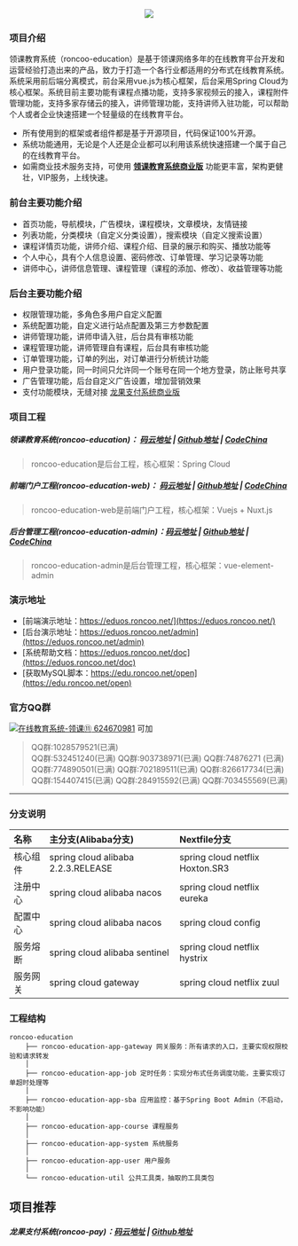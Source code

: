 <div align=center><img src="logo.jpg"/></div>

### 项目介绍
领课教育系统（roncoo-education）是基于领课网络多年的在线教育平台开发和运营经验打造出来的产品，致力于打造一个各行业都适用的分布式在线教育系统。系统采用前后端分离模式，前台采用vue.js为核心框架，后台采用Spring Cloud为核心框架。系统目前主要功能有课程点播功能，支持多家视频云的接入，课程附件管理功能，支持多家存储云的接入，讲师管理功能，支持讲师入驻功能，可以帮助个人或者企业快速搭建一个轻量级的在线教育平台。

* 所有使用到的框架或者组件都是基于开源项目，代码保证100%开源。
* 系统功能通用，无论是个人还是企业都可以利用该系统快速搭建一个属于自己的在线教育平台。
* 如需商业技术服务支持，可使用 **[领课教育系统商业版](https://edu.roncoo.net/)** 功能更丰富，架构更健壮，VIP服务，上线快速。

### 前台主要功能介绍
* 首页功能，导航模块，广告模块，课程模块，文章模块，友情链接
* 列表功能，分类模块（自定义分类设置），搜索模块（自定义搜索设置）
* 课程详情页功能，讲师介绍、课程介绍、目录的展示和购买、播放功能等
* 个人中心，具有个人信息设置、密码修改、订单管理、学习记录等功能
* 讲师中心，讲师信息管理、课程管理（课程的添加、修改）、收益管理等功能

### 后台主要功能介绍
* 权限管理功能，多角色多用户自定义配置
* 系统配置功能，自定义进行站点配置及第三方参数配置
* 讲师管理功能，讲师申请入驻，后台具有审核功能
* 课程管理功能，讲师管理自有课程，后台具有审核功能
* 订单管理功能，订单的列出，对订单进行分析统计功能
* 用户登录功能，同一时间只允许同一个账号在同一个地方登录，防止账号共享
* 广告管理功能，后台自定义广告设置，增加营销效果
* 支付功能模块，无缝对接 [龙果支付系统商业版](https://pay.roncoo.net/)

### 项目工程
##### 领课教育系统(roncoo-education)： [码云地址](https://gitee.com/roncoocom/roncoo-education) | [Github地址](https://github.com/roncoo/roncoo-education) | [CodeChina](https://codechina.csdn.net/roncoocom/roncoo-education) 
> roncoo-education是后台工程，核心框架：Spring Cloud  

##### 前端门户工程(roncoo-education-web)： [码云地址](https://gitee.com/roncoocom/roncoo-education-web) | [Github地址](https://github.com/roncoo/roncoo-education-web) | [CodeChina](https://codechina.csdn.net/roncoocom/roncoo-education-web) 
> roncoo-education-web是前端门户工程，核心框架：Vuejs + Nuxt.js  

##### 后台管理工程(roncoo-education-admin)：[码云地址](https://gitee.com/roncoocom/roncoo-education-admin) | [Github地址](https://github.com/roncoo/roncoo-education-admin) | [CodeChina](https://codechina.csdn.net/roncoocom/roncoo-education-admin) 
> roncoo-education-admin是后台管理工程，核心框架：vue-element-admin

### 演示地址
* [前端演示地址：https://eduos.roncoo.net/](https://eduos.roncoo.net/) 
* [后台演示地址：https://eduos.roncoo.net/admin](https://eduos.roncoo.net/admin) 
* [系统帮助文档：https://eduos.roncoo.net/doc](https://eduos.roncoo.net/doc) 
* [获取MySQL脚本：https://edu.roncoo.net/open](https://edu.roncoo.net/open) 

### 官方QQ群
<a target="_blank" href="https://qm.qq.com/cgi-bin/qm/qr?k=BpOlarqoFOUReMfHsinOBDrFJhVln6LO&jump_from=webapi"><img border="0" src="http://pub.idqqimg.com/wpa/images/group.png" alt="在线教育系统-领课⑪" title="在线教育系统-领课⑪"> 624670981</a> 可加

> QQ群:1028579521(已满)  
> QQ群:532451240(已满)  QQ群:903738971(已满)   QQ群:74876271 (已满)  
> QQ群:774890501(已满)  QQ群:702189511(已满)   QQ群:826617734(已满)  
> QQ群:154407415(已满)  QQ群:284915592(已满)   QQ群:703455569(已满)  

---

### 分支说明
| 名称 | 主分支(Alibaba分支) | Nextfile分支 |
|:---|:---|:---|
| 核心组件 |  spring cloud alibaba 2.2.3.RELEASE |  spring cloud netflix Hoxton.SR3 |
| 注册中心 |  spring cloud alibaba nacos         |  spring cloud netflix eureka     |
| 配置中心 |  spring cloud alibaba nacos         |  spring cloud config             |
| 服务熔断 |  spring cloud alibaba sentinel      |  spring cloud netflix hystrix    |
| 服务网关 |  spring cloud gateway               |  spring cloud netflix zuul       |

### 工程结构
```
roncoo-education
    ├── roncoo-education-app-gateway 网关服务：所有请求的入口，主要实现权限校验和请求转发
    │   
    ├── roncoo-education-app-job 定时任务：实现分布式任务调度功能，主要实现订单超时处理等
    │   
    ├── roncoo-education-app-sba 应用监控：基于Spring Boot Admin（不启动，不影响功能）
    │   
    ├── roncoo-education-app-course 课程服务
    │   
    ├── roncoo-education-app-system 系统服务
    │   
    ├── roncoo-education-app-user 用户服务
    │ 
    └── roncoo-education-util 公共工具类，抽取的工具类包
```

## 项目推荐
##### 龙果支付系统(roncoo-pay)：[码云地址](https://gitee.com/roncoocom/roncoo-pay) | [Github地址](https://github.com/roncoo/roncoo-pay)
